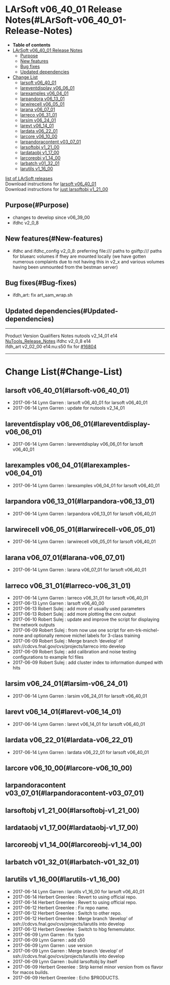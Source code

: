 LArSoft v06\_40\_01 Release Notes(#LArSoft-v06_40_01-Release-Notes)
======================================================================

-   **Table of contents**
-   [LArSoft v06\_40\_01 Release Notes](#LArSoft-v06_40_01-Release-Notes)
    -   [Purpose](#Purpose)
    -   [New features](#New-features)
    -   [Bug fixes](#Bug-fixes)
    -   [Updated dependencies](#Updated-dependencies)
-   [Change List](#Change-List)
    -   [larsoft v06\_40\_01](#larsoft-v06_40_01)
    -   [lareventdisplay v06\_06\_01](#lareventdisplay-v06_06_01)
    -   [larexamples v06\_04\_01](#larexamples-v06_04_01)
    -   [larpandora v06\_13\_01](#larpandora-v06_13_01)
    -   [larwirecell v06\_05\_01](#larwirecell-v06_05_01)
    -   [larana v06\_07\_01](#larana-v06_07_01)
    -   [larreco v06\_31\_01](#larreco-v06_31_01)
    -   [larsim v06\_24\_01](#larsim-v06_24_01)
    -   [larevt v06\_14\_01](#larevt-v06_14_01)
    -   [lardata v06\_22\_01](#lardata-v06_22_01)
    -   [larcore v06\_10\_00](#larcore-v06_10_00)
    -   [larpandoracontent v03\_07\_01](#larpandoracontent-v03_07_01)
    -   [larsoftobj v1\_21\_00](#larsoftobj-v1_21_00)
    -   [lardataobj v1\_17\_00](#lardataobj-v1_17_00)
    -   [larcoreobj v1\_14\_00](#larcoreobj-v1_14_00)
    -   [larbatch v01\_32\_01](#larbatch-v01_32_01)
    -   [larutils v1\_16\_00](#larutils-v1_16_00)

[list of LArSoft releases](LArSoft_release_list)\
Download instructions for [larsoft v06\_40\_01](http://scisoft.fnal.gov/scisoft/bundles/larsoft/v06_40_01/larsoft-v06_40_01.html)\
Download instructions for [just larsoftobj v1\_21\_00](http://scisoft.fnal.gov/scisoft/bundles/larsoftobj/v1_21_00/larsoftobj-v1_21_00.html)

Purpose(#Purpose)
--------------------

-   changes to develop since v06\_39\_00
-   ifdhc v2\_0\_8

New features(#New-features)
------------------------------

-   ifdhc and ifdhc\_config v2\_0\_8: preferring file:/// paths to gsiftp:/// paths for bluearc volumes if fhey are mounted locally (we have gotten numerous complaints due to not having this in v2\_x and various volumes having been unmounted from the bestman server)

Bug fixes(#Bug-fixes)
------------------------

-   ifdh\_art: fix art\_sam\_wrap.sh

Updated dependencies(#Updated-dependencies)
----------------------------------------------

  ----------- ------------ ------------ --------------------------------------------------------------------------------------------------
  Product     Version      Qualifiers   Notes
  nutools     v2\_14\_01   e14          [NuTools\_Release\_Notes](/redmine/projects/nutools/wiki/NuTools_Release_Notes#nutools-v2_14_01)
  ifdhc       v2\_0\_8     e14          
  ifdh\_art   v2\_02\_00   e14:nu:s50   fix for [\#16804](/redmine/issues/16804 "Bug: Typo in art_sam_wrap.sh (Closed)")
  ----------- ------------ ------------ --------------------------------------------------------------------------------------------------

Change List(#Change-List)
============================

larsoft v06\_40\_01(#larsoft-v06_40_01)
------------------------------------------

-   2017-06-14 Lynn Garren : larsoft v06\_40\_01 for larsoft v06\_40\_01
-   2017-06-14 Lynn Garren : update for nutools v2\_14\_01

lareventdisplay v06\_06\_01(#lareventdisplay-v06_06_01)
----------------------------------------------------------

-   2017-06-14 Lynn Garren : lareventdisplay v06\_06\_01 for larsoft v06\_40\_01

larexamples v06\_04\_01(#larexamples-v06_04_01)
--------------------------------------------------

-   2017-06-14 Lynn Garren : larexamples v06\_04\_01 for larsoft v06\_40\_01

larpandora v06\_13\_01(#larpandora-v06_13_01)
------------------------------------------------

-   2017-06-14 Lynn Garren : larpandora v06\_13\_01 for larsoft v06\_40\_01

larwirecell v06\_05\_01(#larwirecell-v06_05_01)
--------------------------------------------------

-   2017-06-14 Lynn Garren : larwirecell v06\_05\_01 for larsoft v06\_40\_01

larana v06\_07\_01(#larana-v06_07_01)
----------------------------------------

-   2017-06-14 Lynn Garren : larana v06\_07\_01 for larsoft v06\_40\_01

larreco v06\_31\_01(#larreco-v06_31_01)
------------------------------------------

-   2017-06-14 Lynn Garren : larreco v06\_31\_01 for larsoft v06\_40\_01
-   2017-06-13 Lynn Garren : larsoft v06\_40\_00
-   2017-06-13 Robert Sulej : add more of usually used parameters
-   2017-06-13 Robert Sulej : add more plotting the cnn output
-   2017-06-10 Robert Sulej : update and improve the script for displaying the network outputs
-   2017-06-09 Robert Sulej : from now use one script for em-trk-michel-none and optionally remove michel labels for 3-class training
-   2017-06-09 Robert Sulej : Merge branch ‘develop’ of ssh://cdcvs.fnal.gov/cvs/projects/larreco into develop
-   2017-06-09 Robert Sulej : add calibration and noise testing configurations to example fcl files
-   2017-06-09 Robert Sulej : add cluster index to information dumped with hits

larsim v06\_24\_01(#larsim-v06_24_01)
----------------------------------------

-   2017-06-14 Lynn Garren : larsim v06\_24\_01 for larsoft v06\_40\_01

larevt v06\_14\_01(#larevt-v06_14_01)
----------------------------------------

-   2017-06-14 Lynn Garren : larevt v06\_14\_01 for larsoft v06\_40\_01

lardata v06\_22\_01(#lardata-v06_22_01)
------------------------------------------

-   2017-06-14 Lynn Garren : lardata v06\_22\_01 for larsoft v06\_40\_01

larcore v06\_10\_00(#larcore-v06_10_00)
------------------------------------------

larpandoracontent v03\_07\_01(#larpandoracontent-v03_07_01)
--------------------------------------------------------------

larsoftobj v1\_21\_00(#larsoftobj-v1_21_00)
----------------------------------------------

lardataobj v1\_17\_00(#lardataobj-v1_17_00)
----------------------------------------------

larcoreobj v1\_14\_00(#larcoreobj-v1_14_00)
----------------------------------------------

larbatch v01\_32\_01(#larbatch-v01_32_01)
--------------------------------------------

larutils v1\_16\_00(#larutils-v1_16_00)
------------------------------------------

-   2017-06-14 Lynn Garren : larutils v1\_16\_00 for larsoft v06\_40\_01
-   2017-06-14 Herbert Greenlee : Revert to using official repo.
-   2017-06-14 Herbert Greenlee : Revert to using official repo.
-   2017-06-12 Herbert Greenlee : Fix repo name.
-   2017-06-12 Herbert Greenlee : Switch to other repo.
-   2017-06-12 Herbert Greenlee : Merge branch ‘develop’ of ssh://cdcvs.fnal.gov/cvs/projects/larutils into develop
-   2017-06-12 Herbert Greenlee : Switch to hbg fememulator.
-   2017-06-09 Lynn Garren : fix typo
-   2017-06-09 Lynn Garren : add s50
-   2017-06-09 Lynn Garren : use version
-   2017-06-09 Lynn Garren : Merge branch ‘develop’ of ssh://cdcvs.fnal.gov/cvs/projects/larutils into develop
-   2017-06-09 Lynn Garren : build larsoftobj by itself
-   2017-06-09 Herbert Greenlee : Strip kernel minor version from os flavor for macos builds.
-   2017-06-09 Herbert Greenlee : Echo \$PRODUCTS.
